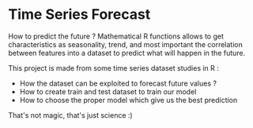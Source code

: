# Time Series Forecast
How to predict the future ? Mathematical R functions allows to get characteristics as seasonality, trend, and most important the correlation between features into a dataset to predict what will happen in the future.

This project is made from some time series dataset studies in R :
- How the dataset can be exploited to forecast future values ?
- How to create train and test dataset to train our model
- How to choose the proper model which give us the best prediction

That's not magic, that's just science :)
